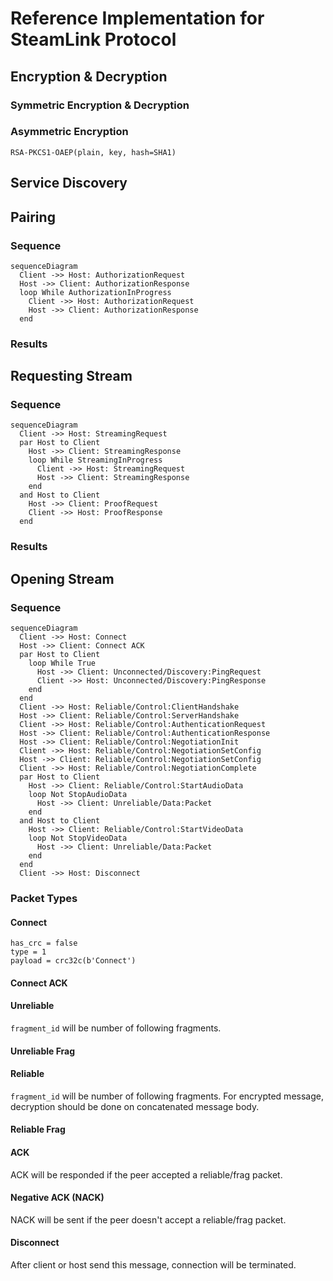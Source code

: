 # Reference Implementation for SteamLink Protocol

## Encryption & Decryption

### Symmetric Encryption & Decryption

### Asymmetric Encryption

```
RSA-PKCS1-OAEP(plain, key, hash=SHA1)
```

## Service Discovery

## Pairing

### Sequence

```mermaid
sequenceDiagram
  Client ->> Host: AuthorizationRequest
  Host ->> Client: AuthorizationResponse
  loop While AuthorizationInProgress
    Client ->> Host: AuthorizationRequest
    Host ->> Client: AuthorizationResponse
  end
```

### Results

## Requesting Stream

### Sequence

```mermaid
sequenceDiagram
  Client ->> Host: StreamingRequest
  par Host to Client
    Host ->> Client: StreamingResponse
    loop While StreamingInProgress
      Client ->> Host: StreamingRequest
      Host ->> Client: StreamingResponse
    end
  and Host to Client
    Host ->> Client: ProofRequest
    Client ->> Host: ProofResponse
  end
```

### Results

## Opening Stream

### Sequence

```mermaid
sequenceDiagram
  Client ->> Host: Connect
  Host ->> Client: Connect ACK
  par Host to Client
    loop While True
      Host ->> Client: Unconnected/Discovery:PingRequest
      Client ->> Host: Unconnected/Discovery:PingResponse
    end
  end
  Client ->> Host: Reliable/Control:ClientHandshake
  Host ->> Client: Reliable/Control:ServerHandshake
  Client ->> Host: Reliable/Control:AuthenticationRequest
  Host ->> Client: Reliable/Control:AuthenticationResponse
  Host ->> Client: Reliable/Control:NegotiationInit
  Client ->> Host: Reliable/Control:NegotiationSetConfig
  Host ->> Client: Reliable/Control:NegotiationSetConfig
  Client ->> Host: Reliable/Control:NegotiationComplete
  par Host to Client
    Host ->> Client: Reliable/Control:StartAudioData
    loop Not StopAudioData
      Host ->> Client: Unreliable/Data:Packet 
    end
  and Host to Client
    Host ->> Client: Reliable/Control:StartVideoData
    loop Not StopVideoData
      Host ->> Client: Unreliable/Data:Packet 
    end
  end
  Client ->> Host: Disconnect
```

### Packet Types

#### Connect

```
has_crc = false
type = 1
payload = crc32c(b'Connect')
```

#### Connect ACK

#### Unreliable

`fragment_id` will be number of following fragments.

#### Unreliable Frag

#### Reliable

`fragment_id` will be number of following fragments. For encrypted message, decryption should be done on concatenated
message body.

#### Reliable Frag

#### ACK

ACK will be responded if the peer accepted a reliable/frag packet.

#### Negative ACK (NACK)

NACK will be sent if the peer doesn't accept a reliable/frag packet.

#### Disconnect

After client or host send this message, connection will be terminated.
